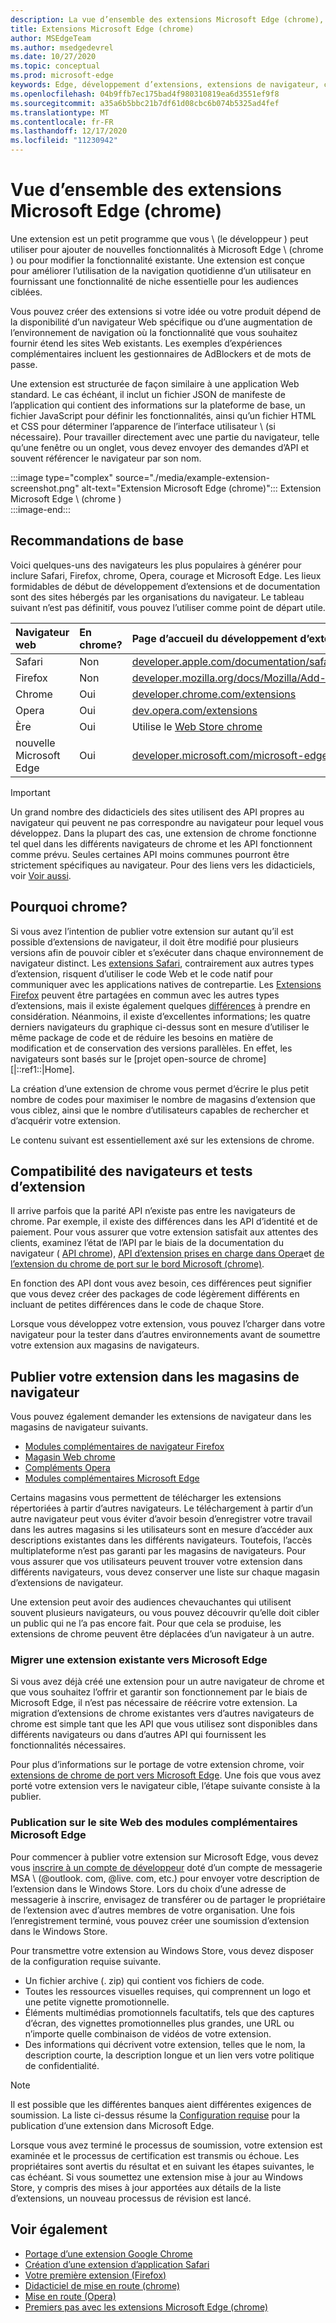 ```yaml
---
description: La vue d’ensemble des extensions Microsoft Edge (chrome), ainsi que la création et la publication d’extensions de navigateur en général.
title: Extensions Microsoft Edge (chrome)
author: MSEdgeTeam
ms.author: msedgedevrel
ms.date: 10/27/2020
ms.topic: conceptual
ms.prod: microsoft-edge
keywords: Edge, développement d’extensions, extensions de navigateur, compléments, centre de partenaires, développeurs et extensions chrome
ms.openlocfilehash: 04b9ffb7ec175bad4f980310819ea6d3551ef9f8
ms.sourcegitcommit: a35a6b5bbc21b7df61d08cbc6b074b5325ad4fef
ms.translationtype: MT
ms.contentlocale: fr-FR
ms.lasthandoff: 12/17/2020
ms.locfileid: "11230942"
---
```

# Vue d’ensemble des extensions Microsoft Edge (chrome) 

Une extension est un petit programme que vous \ (le développeur \) peut utiliser pour ajouter de nouvelles fonctionnalités à Microsoft Edge \ (chrome \) ou pour modifier la fonctionnalité existante.  Une extension est conçue pour améliorer l’utilisation de la navigation quotidienne d’un utilisateur en fournissant une fonctionnalité de niche essentielle pour les audiences ciblées.  

Vous pouvez créer des extensions si votre idée ou votre produit dépend de la disponibilité d’un navigateur Web spécifique ou d’une augmentation de l’environnement de navigation où la fonctionnalité que vous souhaitez fournir étend les sites Web existants.  Les exemples d’expériences complémentaires incluent les gestionnaires de AdBlockers et de mots de passe.  

Une extension est structurée de façon similaire à une application Web standard.  Le cas échéant, il inclut un fichier JSON de manifeste de l’application qui contient des informations sur la plateforme de base, un fichier JavaScript pour définir les fonctionnalités, ainsi qu’un fichier HTML et CSS pour déterminer l’apparence de l’interface utilisateur \ (si nécessaire).  Pour travailler directement avec une partie du navigateur, telle qu’une fenêtre ou un onglet, vous devez envoyer des demandes d’API et souvent référencer le navigateur par son nom.  

:::image type="complex" source="./media/example-extension-screenshot.png" alt-text="Extension Microsoft Edge (chrome)":::
  Extension Microsoft Edge \ (chrome \)  
:::image-end:::  

## Recommandations de base  

Voici quelques-uns des navigateurs les plus populaires à générer pour inclure Safari, Firefox, chrome, Opera, courage et Microsoft Edge.  Les lieux formidables de début de développement d’extensions et de documentation sont des sites hébergés par les organisations du navigateur.  Le tableau suivant n’est pas définitif, vous pouvez l’utiliser comme point de départ utile.  

| Navigateur web | En chrome? | Page d’accueil du développement d’extensions |  
|:--- |:--- |:--- |  
| Safari | Non | [developer.apple.com/documentation/safariservices/safari_app_extensions][AppleDeveloperSafariservicesAppExtensions] |  
| Firefox | Non | [developer.mozilla.org/docs/Mozilla/Add-ons/WebExtensions][MDNWebextensions] |  
| Chrome | Oui | [developer.chrome.com/extensions][ChromeDeveloperExtensions] |  
| Opera | Oui | [dev.opera.com/extensions][OperaDevExtensions] |  
| Ère | Oui | Utilise le [Web Store chrome][GoogleChromeWebstoreCategoryExtensions] |  
| nouvelle Microsoft Edge | Oui | [developer.microsoft.com/microsoft-edge/extensions][MicrosoftDeveloperEdgeExtensions] |  

> [!IMPORTANT]
> Un grand nombre des didacticiels des sites utilisent des API propres au navigateur qui peuvent ne pas correspondre au navigateur pour lequel vous développez.  Dans la plupart des cas, une extension de chrome fonctionne tel quel dans les différents navigateurs de chrome et les API fonctionnent comme prévu.  Seules certaines API moins communes pourront être strictement spécifiques au navigateur.  Pour des liens vers les didacticiels, voir [Voir aussi](#see-also).  

## Pourquoi chrome?

Si vous avez l’intention de publier votre extension sur autant qu’il est possible d’extensions de navigateur, il doit être modifié pour plusieurs versions afin de pouvoir cibler et s’exécuter dans chaque environnement de navigateur distinct.  Les [extensions Safari][AppleDeveloperSafariservicesAppExtensions], contrairement aux autres types d’extension, risquent d’utiliser le code Web et le code natif pour communiquer avec les applications natives de contrepartie.  Les [Extensions Firefox][MDNWebextensions] peuvent être partagées en commun avec les autres types d’extensions, mais il existe également quelques [différences][ExtensionworkshopPorting] à prendre en considération.  Néanmoins, il existe d’excellentes informations; les quatre derniers navigateurs du graphique ci-dessus sont en mesure d’utiliser le même package de code et de réduire les besoins en matière de modification et de conservation des versions parallèles.  En effet, les navigateurs sont basés sur le [projet open-source de chrome][|::ref1::|Home].  

La création d’une extension de chrome vous permet d’écrire le plus petit nombre de codes pour maximiser le nombre de magasins d’extension que vous ciblez, ainsi que le nombre d’utilisateurs capables de rechercher et d’acquérir votre extension.  

Le contenu suivant est essentiellement axé sur les extensions de chrome.  

## Compatibilité des navigateurs et tests d’extension  

Il arrive parfois que la parité API n’existe pas entre les navigateurs de chrome.  Par exemple, il existe des différences dans les API d’identité et de paiement.  Pour vous assurer que votre extension satisfait aux attentes des clients, examinez l’état de l’API par le biais de la documentation du navigateur ( [API chrome][ChromeDeveloperExtensionsApiIndex]), [API d’extension prises en charge dans Opera][OperaDevExtensionsApis]et [de l’extension du chrome de port sur le bord Microsoft (chrome)][ExtensionsChromiumDeveloperGuidePortChrome].  

En fonction des API dont vous avez besoin, ces différences peut signifier que vous devez créer des packages de code légèrement différents en incluant de petites différences dans le code de chaque Store.  

Lorsque vous développez votre extension, vous pouvez l’charger dans votre navigateur pour la tester dans d’autres environnements avant de soumettre votre extension aux magasins de navigateurs.  

## Publier votre extension dans les magasins de navigateur  

Vous pouvez également demander les extensions de navigateur dans les magasins de navigateur suivants.  

*   [Modules complémentaires de navigateur Firefox][MozillaAddonsFirefoxExtensions]  
*   [Magasin Web chrome][GoogleChromeWebstoreCategoryExtensions]  
*   [Compléments Opera][OperaAddonsExtensions]  
*   [Modules complémentaires Microsoft Edge][MicrosoftEdgeAddonsCategoryExtensions]  

Certains magasins vous permettent de télécharger les extensions répertoriées à partir d’autres navigateurs.  Le téléchargement à partir d’un autre navigateur peut vous éviter d’avoir besoin d’enregistrer votre travail dans les autres magasins si les utilisateurs sont en mesure d’accéder aux descriptions existantes dans les différents navigateurs.  Toutefois, l’accès multiplateforme n’est pas garanti par les magasins de navigateurs.  Pour vous assurer que vos utilisateurs peuvent trouver votre extension dans différents navigateurs, vous devez conserver une liste sur chaque magasin d’extensions de navigateur.  

Une extension peut avoir des audiences chevauchantes qui utilisent souvent plusieurs navigateurs, ou vous pouvez découvrir qu’elle doit cibler un public qui ne l’a pas encore fait.  Pour que cela se produise, les extensions de chrome peuvent être déplacées d’un navigateur à un autre.  

### Migrer une extension existante vers Microsoft Edge  

Si vous avez déjà créé une extension pour un autre navigateur de chrome et que vous souhaitez l’offrir et garantir son fonctionnement par le biais de Microsoft Edge, il n’est pas nécessaire de réécrire votre extension.  La migration d’extensions de chrome existantes vers d’autres navigateurs de chrome est simple tant que les API que vous utilisez sont disponibles dans différents navigateurs ou dans d’autres API qui fournissent les fonctionnalités nécessaires.  

Pour plus d’informations sur le portage de votre extension chrome, voir [extensions de chrome de port vers Microsoft Edge][ExtensionsChromiumDeveloperGuidePortChrome].  Une fois que vous avez porté votre extension vers le navigateur cible, l’étape suivante consiste à la publier.  

### Publication sur le site Web des modules complémentaires Microsoft Edge  

Pour commencer à publier votre extension sur Microsoft Edge, vous devez vous [inscrire à un compte de développeur][MicrosoftDeveloperRegistration] doté d’un compte de messagerie MSA \ (@outlook. com, @live. com, etc.) pour envoyer votre description de l’extension dans le Windows Store.  Lors du choix d’une adresse de messagerie à inscrire, envisagez de transférer ou de partager le propriétaire de l’extension avec d’autres membres de votre organisation.  Une fois l’enregistrement terminé, vous pouvez créer une soumission d’extension dans le Windows Store.  

Pour transmettre votre extension au Windows Store, vous devez disposer de la configuration requise suivante.  

*   Un fichier archive (. zip) qui contient vos fichiers de code.  
*   Toutes les ressources visuelles requises, qui comprennent un logo et une petite vignette promotionnelle.  
*   Éléments multimédias promotionnels facultatifs, tels que des captures d’écran, des vignettes promotionnelles plus grandes, une URL ou n’importe quelle combinaison de vidéos de votre extension.  
*   Des informations qui décrivent votre extension, telles que le nom, la description courte, la description longue et un lien vers votre politique de confidentialité.  

> [!NOTE]
> Il est possible que les différentes banques aient différentes exigences de soumission.  La liste ci-dessus résume la [Configuration requise][ExtensionsChromiumPublish] pour la publication d’une extension dans Microsoft Edge.  

Lorsque vous avez terminé le processus de soumission, votre extension est examinée et le processus de certification est transmis ou échoue.  Les propriétaires sont avertis du résultat et en suivant les étapes suivantes, le cas échéant.  Si vous soumettez une extension mise à jour au Windows Store, y compris des mises à jour apportées aux détails de la liste d’extensions, un nouveau processus de révision est lancé.  

## Voir également  

*   [Portage d’une extension Google Chrome][ExtensionworkshopPorting]  
*   [Création d’une extension d’application Safari][AppleDeveloperSafariservicesAppExtensionsBuilding]  
*   [Votre première extension (Firefox)][MDNWebextensionsYourFirst]  
*   [Didacticiel de mise en route (chrome)][ChromeDeveloperExtensionsGetstarted]  
*   [Mise en route (Opera)][OperaDevExtensionsGettingStarted]  
*   [Premiers pas avec les extensions Microsoft Edge (chrome)][ExtensionsChromiumGettingStartedIndex]  

<!-- image links -->  

<!-- links -->  

[ExtensionsChromiumDeveloperGuidePortChrome]: ./developer-guide/port-chrome-extension.md "Extension du chrome port sur le bord Microsoft (chrome) | Documents Microsoft"  
[ExtensionsChromiumGettingStartedIndex]: ./getting-started/index.md "Premiers pas avec les extensions Microsoft Edge (chrome) | Documents Microsoft"  
[ExtensionsChromiumPublish]: ./publish/publish-extension.md "Publier une extension | Documents Microsoft"  

[MicrosoftDeveloperEdgeExtensions]: https://developer.microsoft.com/microsoft-edge/extensions "Développement d’extensions pour Microsoft Edge | Développeur Microsoft"  
[MicrosoftDeveloperRegistration]: https://developer.microsoft.com/registration "Centre de partenariat | Développeur Microsoft"  

[MicrosoftEdgeAddonsCategoryExtensions]: https://microsoftedge.microsoft.com/addons/category/Edge-Extensions "Extensions pour Microsoft Edge | Microsoft Edge"  

[AppleDeveloperSafariservicesAppExtensions]: https://developer.apple.com/documentation/safariservices/safari_app_extensions "Extensions de l’application Safari | Développeur Apple"  
[AppleDeveloperSafariservicesAppExtensionsBuilding]: https://developer.apple.com/documentation/safariservices/safari_app_extensions/building_a_safari_app_extension "Création d’une extension d’application Safari | Développeur Apple"  

[ChromeDeveloperExtensions]: https://developer.chrome.com/extensions "Présentation des extensions Développeur de chrome"  
[ChromeDeveloperExtensionsApiIndex]: https://developer.chrome.com/extensions/api_index "API chrome | Développeur de chrome"  
[ChromeDeveloperExtensionsGetstarted]: https://developer.chrome.com/extensions/getstarted "Didacticiel de mise en route | Développeur de chrome"  

[ChromiumHome]: https://www.chromium.org/Home "Hexavalent"  

[ExtensionworkshopPorting]: https://extensionworkshop.com/documentation/develop/porting-a-google-chrome-extension "Portage d’une extension Google Chrome | Ateliers d’extension"  

[GoogleChromeWebstoreCategoryExtensions]: https://chrome.google.com/webstore/category/extensions "Extensions | Magasin Web chrome"  

[MDNWebextensions]: https://developer.mozilla.org/docs/Mozilla/Add-ons/WebExtensions "Extensions de navigateur | MDN"  
[MDNWebextensionsYourFirst]: https://developer.mozilla.org/docs/Mozilla/Add-ons/WebExtensions/Your_first_WebExtension "Votre première extension | MDN"  

[MozillaAddonsFirefoxExtensions]: https://addons.mozilla.org/firefox/extensions "Extensions | Modules complémentaires pour Firefox"  

[OperaAddonsExtensions]: https://addons.opera.com/extensions "Extensions | Compléments Opera"  

[OperaDevExtensions]: https://dev.opera.com/extensions "Documentation sur les extensions | Dev. Opera"  
[OperaDevExtensionsApis]: https://dev.opera.com/extensions/apis "API d’extension prises en charge dans Opera | Dev. Opera"  
[OperaDevExtensionsGettingStarted]: https://dev.opera.com/extensions/getting-started "Mise en route | Dev. Opera"  
